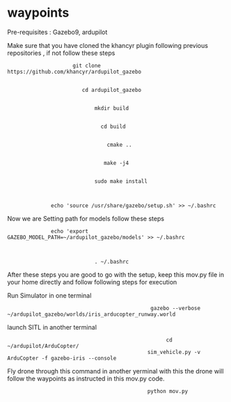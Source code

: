 # waypoints

Pre-requisites : Gazebo9, ardupilot


Make sure that you have cloned the khancyr plugin following previous repositories , if not follow these steps


                         git clone https://github.com/khancyr/ardupilot_gazebo


                            cd ardupilot_gazebo


                                mkdir build


                                  cd build

 
                                    cmake ..


                                   make -j4


                                sudo make install



                  echo 'source /usr/share/gazebo/setup.sh' >> ~/.bashrc



Now we are Setting path for models follow these steps



                  echo 'export GAZEBO_MODEL_PATH=~/ardupilot_gazebo/models' >> ~/.bashrc



                                . ~/.bashrc
                                
                                
After these steps you are good to go with the setup, keep this mov.py file in your home directly and follow following steps for execution


Run Simulator in one terminal

                                                  gazebo --verbose ~/ardupilot_gazebo/worlds/iris_arducopter_runway.world 


launch SITL in another terminal


                                                       cd ~/ardupilot/ArduCopter/
                                                 sim_vehicle.py -v ArduCopter -f gazebo-iris --console



Fly drone through this command in another yerminal with this the drone will follow the waypoints as instructed in this mov.py code.

 
                                                 python mov.py
